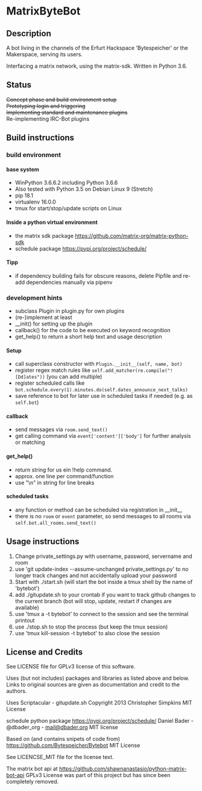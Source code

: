 # MatrixByteBot
## Description
 A bot living in the channels of the Erfurt Hackspace 'Bytespeicher' or the Makerspace,
 serving its users.

 Interfacing a matrix network, using the matrix-sdk.
 Written in Python 3.6.

## Status
~~Concept phase and build environment setup~~  
~~Prototyping login and triggering~~  
~~Implementing standard and maintenance plugins~~  
Re-implementing IRC-Bot plugins

## Build instructions
### build environment
#### base system
  - WinPython 3.6.6.2 including Python 3.6.6
  - Also tested with Python 3.5 on Debian Linux 9 (Stretch)
  - pip 18.1
  - virtualenv 16.0.0
  - tmux for start/stop/update scripts on Linux
  
#### Inside a python virtual environment
  - the matrix sdk package <https://github.com/matrix-org/matrix-python-sdk>
  - schedule package <https://pypi.org/project/schedule/>

#### Tipp
  - if dependency building fails for obscure reasons, delete
  Pipfile and re-add dependencies manually via pipenv 

### development hints
  - subclass Plugin in plugin.py for own plugins
  - (re-)implement at least 
  - \_\_init() for setting up the plugin
  - callback() for the code to be executed on keyword recognition
  - get_help() to return a short help text and usage description

#### Setup
  - call superclass constructor with ```Plugin.__init__(self, name, bot)```
  - register regex match rules like ```self.add_matcher(re.compile("![Dd]ates"))``` (you can add multiple)
  - register scheduled calls like ```bot.schedule.every(1).minutes.do(self.dates_announce_next_talks)```
  - save reference to bot for later use in scheduled tasks if needed (e.g. as ```self.bot```)

#### callback
  - send messages via ```room.send_text()```
  - get calling command via ```event['content']['body']``` for further analysis or matching

#### get_help()
  - return string for us ein !help command.
  - approx. one line per command/function
  - use "\n" in string for line breaks

#### scheduled tasks
  - any function or method can be scheduled via registration in \_\_init\_\_
  - there is no ```room``` or ```event``` parameter, so send messages to all rooms via ```self.bot.all_rooms.send_text()```


## Usage instructions
 1. Change private_settings.py with username, password, servername and room
 2. use 'git update-index --assume-unchanged private_settings.py' to no longer track changes and not accidentally upload your password
 3. Start with ./start.sh (will start the bot inside a tmux shell by the name of 'bytebot')
 4. add ./gitupdate.sh to your crontab if you want to track github changes to the current branch (bot will stop, update, restart if changes are available)
 5. use 'tmux a -t bytebot' to connect to the session and see the terminal printout
 6. use ./stop.sh to stop the process (but keep the tmux session)
 7. use 'tmux kill-session -t bytebot' to also close the session

## License and Credits
See LICENSE file for GPLv3 license of this software.

Uses (but not includes) packages and libraries as listed above and below.
Links to original sources are given as documentation and credit to the authors.

Uses 
Scriptacular - gitupdate.sh
Copyright 2013 Christopher Simpkins
MIT License

schedule python package <https://pypi.org/project/schedule/>
Daniel Bader - @dbader_org - <mail@dbader.org>
MIT license

Based on (and contains snipets of code from) 
<https://github.com/Bytespeicher/Bytebot>
MIT License

See LICENCSE_MIT file for the license text.

The matrix bot api at 
<https://github.com/shawnanastasio/python-matrix-bot-api>
GPLv3 License
was part of this project but has since been completely removed.
